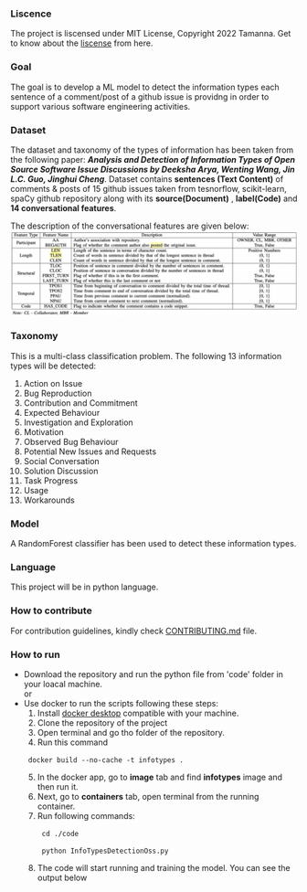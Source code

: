 ### Liscence
The project is liscensed under MIT License, Copyright 2022 Tamanna. Get to know about the [liscense](https://github.com/tamanna037/InformationTypesDetectionNLP/blob/main/LICENSE) from here.

### Goal
The goal is to develop a ML model to detect the information types each sentence of a comment/post of a github issue is providng in order to support various software engineering activities. 

### Dataset 
The dataset and taxonomy of the types of information has been taken from the following paper:  *__Analysis and Detection of Information Types of Open Source Software Issue Discussions by Deeksha Arya, Wenting Wang, Jin L.C. Guo, Jinghui Cheng__*. Dataset contains __sentences (Text Content)__ of comments & posts of 15 github issues taken from tesnorflow,  scikit-learn, spaCy github repository along with its __source(Document)__ , __label(Code)__ and __14 conversational features__. 

The description of the conversational features are given below: ![.](https://github.com/tamanna037/InformationTypesDetectionNLP/blob/main/assets/conversational_features.png)

### Taxonomy 
This is a multi-class classification problem. The following 13 information types will be detected: 
1. Action on Issue
2. Bug Reproduction
3. Contribution and Commitment 
4. Expected Behaviour
5. Investigation and Exploration
6. Motivation 
7. Observed Bug Behaviour
8. Potential New Issues and Requests
9. Social Conversation 
10. Solution Discussion
11. Task Progress
14. Usage 
15. Workarounds

### Model
A RandomForest classifier has been used to detect these information types. 

### Language
This project will be in python language. 

### How to contribute
For contribution guidelines, kindly check [CONTRIBUTING.md](https://github.com/tamanna037/InformationTypesDetectionNLP/blob/main/CONTRIBUTING.md) file. 

### How to run 
* Download the repository and run the python file from 'code' folder in your loacal machine.             
                                or
* Use docker to run the scripts following these steps:
  1. Install [docker desktop](https://www.docker.com/get-started/) compatible with your machine.  
  2. Clone the repository of the project
  3. Open terminal and go tho folder of the repository.
  4. Run this command
   ```
    docker build --no-cache -t infotypes .
   ``` 
  5. In the docker app, go to **image** tab and find **infotypes** image and then run it. 
  6. Next, go to **containers** tab, open terminal from the running container. 
  7. Run following commands:
     ```
      cd ./code
     ``` 
     ```
      python InfoTypesDetectionOss.py
     ``` 
  8. The code will start running and training the model. You can see the output below
